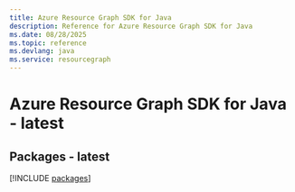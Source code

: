 ```yaml
---
title: Azure Resource Graph SDK for Java
description: Reference for Azure Resource Graph SDK for Java
ms.date: 08/28/2025
ms.topic: reference
ms.devlang: java
ms.service: resourcegraph
---
```

# Azure Resource Graph SDK for Java - latest
## Packages - latest
[!INCLUDE [packages](resource-graph-index.md)]